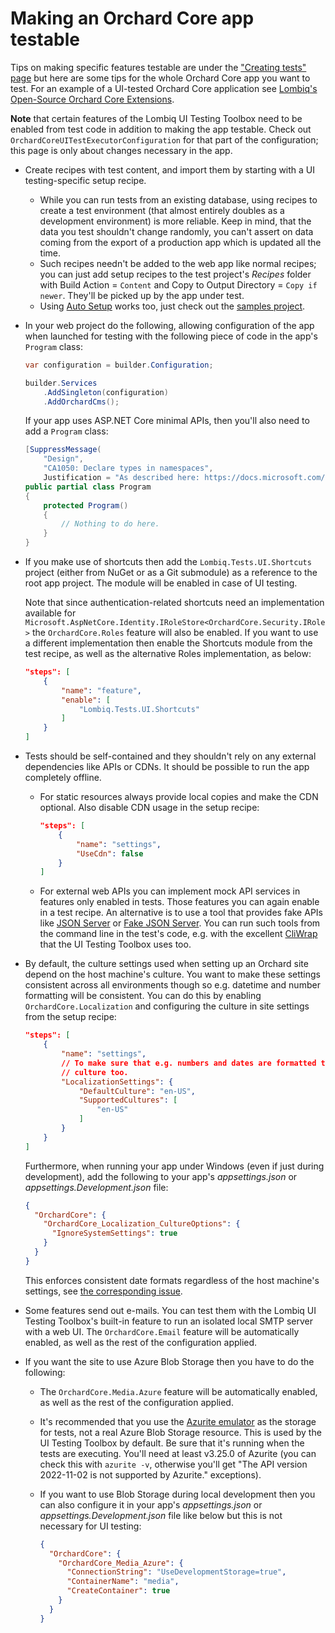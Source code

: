 # Making an Orchard Core app testable

Tips on making specific features testable are under the ["Creating tests" page](CreatingTests.md) but here are some tips for the whole Orchard Core app you want to test. For an example of a UI-tested Orchard Core application see [Lombiq's Open-Source Orchard Core Extensions](https://github.com/Lombiq/Open-Source-Orchard-Core-Extensions).

**Note** that certain features of the Lombiq UI Testing Toolbox need to be enabled from test code in addition to making the app testable. Check out `OrchardCoreUITestExecutorConfiguration` for that part of the configuration; this page is only about changes necessary in the app.

- Create recipes with test content, and import them by starting with a UI testing-specific setup recipe.
  - While you can run tests from an existing database, using recipes to create a test environment (that almost entirely doubles as a development environment) is more reliable. Keep in mind, that the data you test shouldn't change randomly, you can't assert on data coming from the export of a production app which is updated all the time.
  - Such recipes needn't be added to the web app like normal recipes; you can just add setup recipes to the test project's _Recipes_ folder with Build Action = `Content` and Copy to Output Directory = `Copy if newer`. They'll be picked up by the app under test.
  - Using [Auto Setup](https://docs.orchardcore.net/en/latest/docs/reference/modules/AutoSetup/) works too, just check out the [samples project](../../Lombiq.Tests.UI.Samples/Readme.md).
- In your web project do the following, allowing configuration of the app when launched for testing with the following piece of code in the app's `Program` class:

    ```csharp
    var configuration = builder.Configuration;

    builder.Services
        .AddSingleton(configuration)
        .AddOrchardCms();
    ```

  If your app uses ASP.NET Core minimal APIs, then you'll also need to add a `Program` class:

    ```csharp
    [SuppressMessage(
        "Design",
        "CA1050: Declare types in namespaces",
        Justification = "As described here: https://docs.microsoft.com/en-us/aspnet/core/test/integration-tests?view=aspnetcore-6.0.")]
    public partial class Program
    {
        protected Program()
        {
            // Nothing to do here.
        }
    }
    ```

- If you make use of shortcuts then add the `Lombiq.Tests.UI.Shortcuts` project (either from NuGet or as a Git submodule) as a reference to the root app project. The module will be enabled in case of UI testing.

  Note that since authentication-related shortcuts need an implementation available for `Microsoft.AspNetCore.Identity.IRoleStore<OrchardCore.Security.IRole>` the `OrchardCore.Roles` feature will also be enabled. If you want to use a different implementation then enable the Shortcuts module from the test recipe, as well as the alternative Roles implementation, as below:

    ```json
    "steps": [
        {
            "name": "feature",
            "enable": [
                "Lombiq.Tests.UI.Shortcuts"
            ]
        }
    ]
    ```

- Tests should be self-contained and they shouldn't rely on any external dependencies like APIs or CDNs. It should be possible to run the app completely offline.
  - For static resources always provide local copies and make the CDN optional. Also disable CDN usage in the setup recipe:

    ```json
    "steps": [
        {
            "name": "settings",
            "UseCdn": false
        }
    ]
    ```

  - For external web APIs you can implement mock API services in features only enabled in tests. Those features you can again enable in a test recipe. An alternative is to use a tool that provides fake APIs like [JSON Server](https://github.com/typicode/json-server) or [Fake JSON Server](https://github.com/ttu/dotnet-fake-json-server). You can run such tools from the command line in the test's code, e.g. with the excellent [CliWrap](https://github.com/Tyrrrz/CliWrap) that the UI Testing Toolbox uses too.
- By default, the culture settings used when setting up an Orchard site depend on the host machine's culture. You want to make these settings consistent across all environments though so e.g. datetime and number formatting will be consistent. You can do this by enabling `OrchardCore.Localization` and configuring the culture in site settings from the setup recipe:

    ```json
    "steps": [
        {
            "name": "settings",
            // To make sure that e.g. numbers and dates are formatted the same way on all machines we have to specify the
            // culture too.
            "LocalizationSettings": {
                "DefaultCulture": "en-US",
                "SupportedCultures": [
                    "en-US"
                ]
            }
        }
    ]
    ```

  Furthermore, when running your app under Windows (even if just during development), add the following to your app's _appsettings.json_ or _appsettings.Development.json_ file:

    ```json
    {
      "OrchardCore": {
        "OrchardCore_Localization_CultureOptions": {
          "IgnoreSystemSettings": true
        }
      }
    }
    ```

  This enforces consistent date formats regardless of the host machine's settings, see [the corresponding issue](https://github.com/OrchardCMS/OrchardCore/issues/11228).

- Some features send out e-mails. You can test them with the Lombiq UI Testing Toolbox's built-in feature to run an isolated local SMTP server with a web UI. The `OrchardCore.Email` feature will be automatically enabled, as well as the rest of the configuration applied.
- If you want the site to use Azure Blob Storage then you have to do the following:
  - The `OrchardCore.Media.Azure` feature will be automatically enabled, as well as the rest of the configuration applied.
  - It's recommended that you use the [Azurite emulator](https://docs.microsoft.com/en-us/azure/storage/common/storage-use-azurite) as the storage for tests, not a real Azure Blob Storage resource. This is used by the UI Testing Toolbox by default. Be sure that it's running when the tests are executing. You'll need at least v3.25.0 of Azurite (you can check this with `azurite -v`, otherwise you'll get "The API version 2022-11-02 is not supported by Azurite." exceptions).
  - If you want to use Blob Storage during local development then you can also configure it in your app's _appsettings.json_ or _appsettings.Development.json_ file like below but this is not necessary for UI testing:

    ```json
    {
      "OrchardCore": {
        "OrchardCore_Media_Azure": {
          "ConnectionString": "UseDevelopmentStorage=true",
          "ContainerName": "media",
          "CreateContainer": true
        }
      }
    }
    ```
